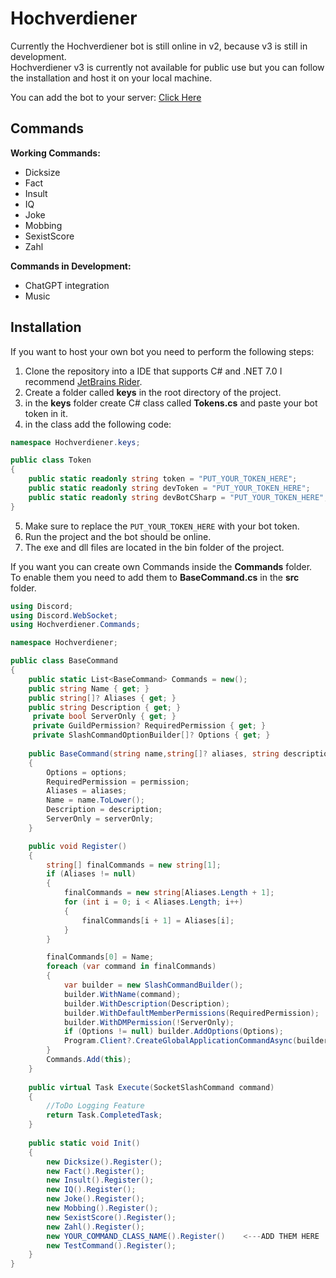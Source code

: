 ﻿# Hochverdiener
Currently the Hochverdiener bot is still online in v2, because v3 is still in development.<br>
Hochverdiener v3 is currently not available for public use but you can follow the installation and host it on your local machine.<br>

You can add the bot to your server: [Click Here](https://discord.com/api/oauth2/authorize?client_id=954136734482989096&permissions=515869494976&scope=bot)<br>
## Commands
**Working Commands:**
- Dicksize
- Fact
- Insult
- IQ
- Joke
- Mobbing
- SexistScore
- Zahl<br>

**Commands in Development:**
- ChatGPT integration
- Music
## Installation
If you want to host your own bot you need to perform the following steps:
1. Clone the repository into a IDE that supports C# and .NET 7.0 I recommend [JetBrains Rider](https://www.jetbrains.com/rider/).
2. Create a folder called **keys** in the root directory of the project.
3. in the **keys** folder create C# class called **Tokens.cs** and paste your bot token in it.
4. in the class add the following code:
```csharp
namespace Hochverdiener.keys;

public class Token
{
    public static readonly string token = "PUT_YOUR_TOKEN_HERE";
    public static readonly string devToken = "PUT_YOUR_TOKEN_HERE";
    public static readonly string devBotCSharp = "PUT_YOUR_TOKEN_HERE";
}
```
5. Make sure to replace the ``PUT_YOUR_TOKEN_HERE`` with your bot token.
6. Run the project and the bot should be online.
7. The exe and dll  files are located in the bin folder of the project.

If you want you can create own Commands inside the **Commands** folder.<br>
To enable them you need to add them to **BaseCommand.cs** in the **src** folder.<br>
```csharp
using Discord;
using Discord.WebSocket;
using Hochverdiener.Commands;

namespace Hochverdiener;

public class BaseCommand
{
    public static List<BaseCommand> Commands = new();
    public string Name { get; }
    public string[]? Aliases { get; }
    public string Description { get; }
     private bool ServerOnly { get; }
     private GuildPermission? RequiredPermission { get; }
     private SlashCommandOptionBuilder[]? Options { get; }
    
    public BaseCommand(string name,string[]? aliases, string description, SlashCommandOptionBuilder[]? options,GuildPermission? permission, bool serverOnly = false)
    {
        Options = options;
        RequiredPermission = permission;
        Aliases = aliases;
        Name = name.ToLower();
        Description = description;
        ServerOnly = serverOnly;
    }

    public void Register()
    {
        string[] finalCommands = new string[1];
        if (Aliases != null)
        {
            finalCommands = new string[Aliases.Length + 1];
            for (int i = 0; i < Aliases.Length; i++)
            {
                finalCommands[i + 1] = Aliases[i];
            }
        }

        finalCommands[0] = Name;
        foreach (var command in finalCommands)
        {
            var builder = new SlashCommandBuilder();
            builder.WithName(command);
            builder.WithDescription(Description);
            builder.WithDefaultMemberPermissions(RequiredPermission);
            builder.WithDMPermission(!ServerOnly);
            if (Options != null) builder.AddOptions(Options);
            Program.Client?.CreateGlobalApplicationCommandAsync(builder.Build());
        }
        Commands.Add(this);
    }
    
    public virtual Task Execute(SocketSlashCommand command)
    {
        //ToDo Logging Feature
        return Task.CompletedTask;
    }
    
    public static void Init()
    {
        new Dicksize().Register();
        new Fact().Register();
        new Insult().Register();
        new IQ().Register();
        new Joke().Register();
        new Mobbing().Register();
        new SexistScore().Register();
        new Zahl().Register();
        new YOUR_COMMAND_CLASS_NAME().Register()    <---ADD THEM HERE
        new TestCommand().Register();   
    }
}
```